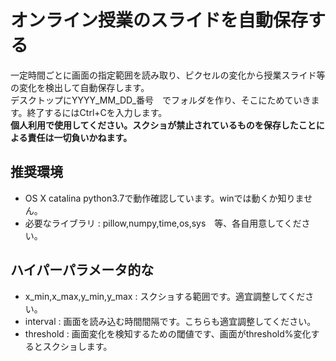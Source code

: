 # オンライン授業のスライドを自動保存する
一定時間ごとに画面の指定範囲を読み取り、ピクセルの変化から授業スライド等の変化を検出して自動保存します。  
デスクトップにYYYY_MM_DD_番号　でフォルダを作り、そこにためていきます。終了するにはCtrl+Cを入力します。  
**個人利用で使用してください。スクショが禁止されているものを保存したことによる責任は一切負いかねます。**  
## 推奨環境
- OS X catalina python3.7で動作確認しています。winでは動くか知りません。
- 必要なライブラリ : pillow,numpy,time,os,sys　等、各自用意してください。
## ハイパーパラメータ的な
- x_min,x_max,y_min,y_max : スクショする範囲です。適宜調整してください。
- interval : 画面を読み込む時間間隔です。こちらも適宜調整してください。  
- threshold : 画面変化を検知するための閾値です、画面がthreshold%変化するとスクショします。  

